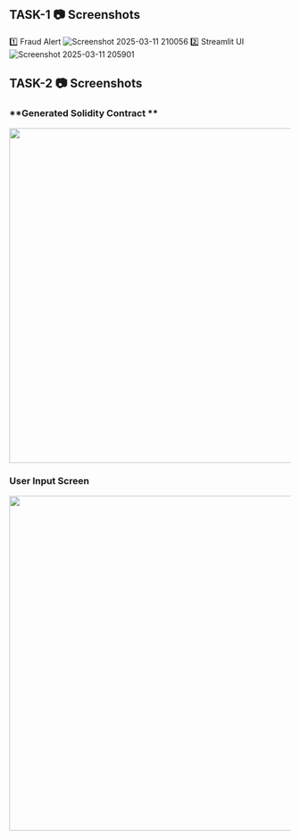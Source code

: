 ## TASK-1 📷 Screenshots
1️⃣ Fraud Alert
![Screenshot 2025-03-11 210056](https://github.com/user-attachments/assets/e060d87b-5644-4a15-b922-d6d78ba7f898)
2️⃣ Streamlit UI
![Screenshot 2025-03-11 205901](https://github.com/user-attachments/assets/3911392a-d76e-4c78-a6e0-94be32ca7b9a)

## TASK-2 📷 Screenshots  
### **Generated Solidity Contract **
<img src="https://github.com/user-attachments/assets/b04303ee-5f79-4f01-ab20-a6ddbeef2a54" width="600">

### **User Input Screen**
<img src="https://github.com/user-attachments/assets/9ae79cc0-1825-4a54-962d-177c428d0a30" width="600">
